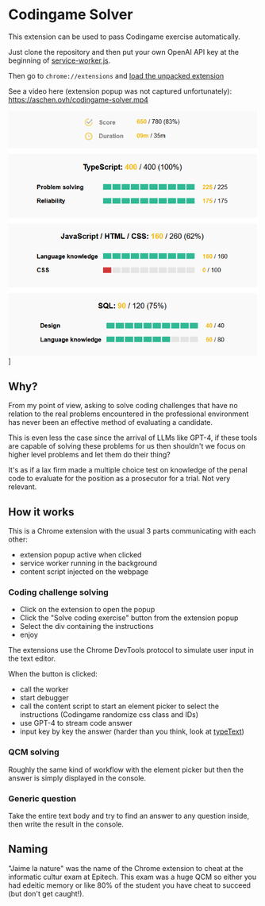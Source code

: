 # Codingame Solver

This extension can be used to pass Codingame exercise automatically.

Just clone the repository and then put your own OpenAI API key at the beginning of [service-worker.js](https://github.com/Aschen/codingame-solver/blob/master/service-worker.js#L1).

Then go to `chrome://extensions` and [load the unpacked extension](https://developer.chrome.com/docs/extensions/mv3/getstarted/development-basics/) 

See a video here (extension popup was not captured unfortunately): https://aschen.ovh/codingame-solver.mp4 

![Best report](assets/image.png)]

## Why?

From my point of view, asking to solve coding challenges that have no relation to the real problems encountered in the professional environment has never been an effective method of evaluating a candidate.

This is even less the case since the arrival of LLMs like GPT-4, if these tools are capable of solving these problems for us then shouldn't we focus on higher level problems and let them do their thing?

It's as if a lax firm made a multiple choice test on knowledge of the penal code to evaluate for the position as a prosecutor for a trial. Not very relevant.

## How it works

This is a Chrome extension with the usual 3 parts communicating with each other:

- extension popup active when clicked
- service worker running in the background
- content script injected on the webpage

### Coding challenge solving

 - Click on the extension to open the popup
 - Click the "Solve coding exercise" button from the extension popup
 - Select the div containing the instructions
 - enjoy

The extensions use the Chrome DevTools protocol to simulate user input in the text editor.

When the button is clicked:

- call the worker
- start debugger
- call the content script to start an element picker to select the instructions (Codingame randomize css class and IDs)
- use GPT-4 to stream code answer
- input key by key the answer (harder than you think, look at [typeText](https://github.com/Aschen/codingame-solver/blob/master/service-worker.js#L95))

### QCM solving

Roughly the same kind of workflow with the element picker but then the answer is simply displayed in the console.

### Generic question

Take the entire text body and try to find an answer to any question inside, then write the result in the console.

## Naming

"Jaime la nature" was the name of the Chrome extension to cheat at the informatic cultur exam at Epitech. This exam was a huge QCM so either you had edeitic memory or like 80% of the student you have cheat to succeed (but don't get caught!).
